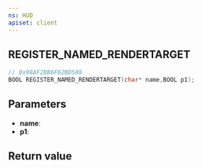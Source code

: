 ```yaml
---
ns: HUD
apiset: client
---
```

## REGISTER_NAMED_RENDERTARGET

```c
// 0x98AF2BB6F62BD588
BOOL REGISTER_NAMED_RENDERTARGET(char* name,BOOL p1);
```


## Parameters
* **name**:
* **p1**:

## Return value